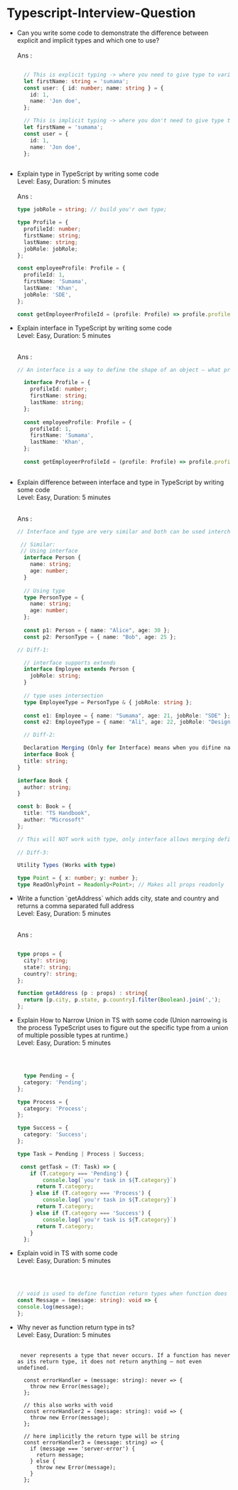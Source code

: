# Typescript-Interview-Question

<ul>
  <li>
  Can you write some code to demonstrate the difference between explicit and implicit types and which one to use?
  </li><br/>
  Ans :


  ```ts
  
    // This is explicit typing -> where you need to give type to variable
    let firstName: string = 'sumama';
    const user: { id: number; name: string } = {
      id: 1,
      name: 'Jon doe',
    };
  
    // This is implicit typing -> where you don't need to give type to variable
    let firstName = 'sumama';
    const user = {
      id: 1,
      name: 'Jon doe',
    };
    
  ```

<li>
  Explain type in TypeScript by writing some code
  <br/>
  Level: Easy, Duration: 5 minutes
</li>
  <br/>
  Ans :
  
```ts
type jobRole = string; // build you'r own type;

type Profile = {
  profileId: number;
  firstName: string;
  lastName: string;
  jobRole: jobRole;
};

const employeeProfile: Profile = {
  profileId: 1,
  firstName: 'Sumama',
  lastName: 'Khan',
  jobRole: 'SDE',
};

const getEmployeerProfileId = (profile: Profile) => profile.profileId;

```

<li>
  Explain interface in TypeScript by writing some code
 <br/>
 Level: Easy, Duration: 5 minutes
</li>
  <br/>

  Ans :

  ```ts
  // An interface is a way to define the shape of an object — what properties it has, and their types.
 
    interface Profile = {
      profileId: number;
      firstName: string;
      lastName: string;
    };
    
    const employeeProfile: Profile = {
      profileId: 1,
      firstName: 'Sumama',
      lastName: 'Khan',
    };
    
    const getEmployeerProfileId = (profile: Profile) => profile.profileId;
        
  ```

<li>
 Explain difference between interface and type in TypeScript by writing some code
 <br/>
  Level: Easy, Duration: 5 minutes
</li>
  <br/>

  Ans :

  ```ts
  // Interface and type are very similar and both can be used interchangeably.

   // Similar:
   // Using interface
    interface Person {
      name: string;
      age: number;
    }
    
    // Using type
    type PersonType = {
      name: string;
      age: number;
    };
    
    const p1: Person = { name: "Alice", age: 30 };
    const p2: PersonType = { name: "Bob", age: 25 };

  // Diff-1:

    // interface supports extends
    interface Employee extends Person {
      jobRole: string;
    }
    
    // type uses intersection
    type EmployeeType = PersonType & { jobRole: string };
    
    const e1: Employee = { name: "Sumama", age: 21, jobRole: "SDE" };
    const e2: EmployeeType = { name: "Ali", age: 22, jobRole: "Designer" };

    // Diff-2:

    Declaration Merging (Only for Interface) means when you difine name of interface and use other replace or create interface same name so it will merge;
    interface Book {
    title: string;
  }
  
  interface Book {
    author: string;
  }
  
  const b: Book = {
    title: "TS Handbook",
    author: "Microsoft"
  };

 // This will NOT work with type, only interface allows merging definitions.
        
 // Diff-3:

  Utility Types (Works with type)

  type Point = { x: number; y: number };
  type ReadOnlyPoint = Readonly<Point>; // Makes all props readonly


  ```

<li>
  Write a function `getAddress` which adds city, state and country and returns a comma separated full address
  <br/>
  Level: Easy, Duration: 5 minutes
</li>
  <br/>

  Ans :

  ```ts

  type props = {
    city?: string;
    state?: string;
    country?: string;
  };

  function getAddress (p : props) : string{
    return [p.city, p.state, p.country].filter(Boolean).join(',');
  };

  ```


<li>
  
  Explain How to Narrow Union in TS with some code
  (Union narrowing is the process TypeScript uses to figure out the specific type from a union of multiple possible types at runtime.)
  <br/>
  Level: Easy, Duration: 5 minutes

</li>

  <br/>

  ```ts

    type Pending = {
    category: 'Pending';
  };
  
  type Process = {
    category: 'Process';
  };
  
  type Success = {
    category: 'Success';
  };

  type Task = Pending | Process | Success;

   const getTask = (T: Task) => {
      if (T.category === 'Pending') {
          console.log(`you'r task in ${T.category}`)
        return T.category;
      } else if (T.category === 'Process') {
          console.log(`you'r task in ${T.category}`)
        return T.category;
      } else if (T.category === 'Success') {
          console.log(`you'r task is ${T.category}`)
        return T.category;
      }
    };


  ```
<li>
  
  Explain void in TS with some code
  <br/>
Level: Easy, Duration: 5 minutes

</li>
  <br/>

  ```ts

// void is used to define function return types when function does not return any thing
const Message = (message: string): void => {
  console.log(message);
};
  
  ```

<li>
  Why never as function return type in ts?
  <br/>
  Level: Easy, Duration: 5 minutes
</li>
  <br/>
  
  ```
   never represents a type that never occurs. If a function has never as its return type, it does not return anything — not even undefined.

    const errorHandler = (message: string): never => {
      throw new Error(message);
    };
    
    // this also works with void
    const errorHandler2 = (message: string): void => {
      throw new Error(message);
    };
    
    // here implicitly the return type will be string
    const errorHandler3 = (message: string) => {
      if (message === 'server-error') {
        return message;
      } else {
        throw new Error(message);
      }
    };

  ```
  

</ul>
